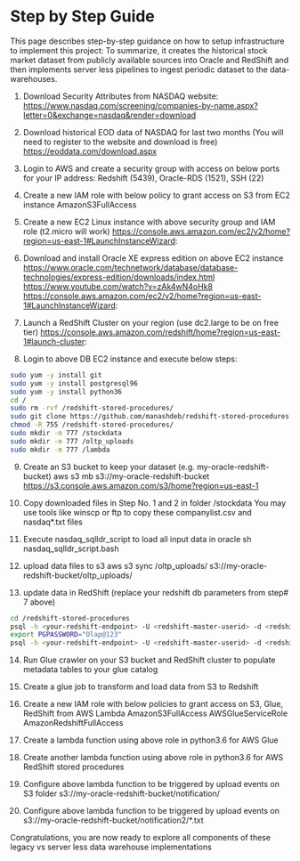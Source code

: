 # Step by Step Guide

This page describes step-by-step guidance on how to setup infrastructure to implement this project:
To summarize, it creates the historical stock market dataset from publicly available sources into Oracle and RedShift and then implements server less pipelines to ingest periodic dataset to the data-warehouses.

1.  Download Security Attributes from NASDAQ website:
https://www.nasdaq.com/screening/companies-by-name.aspx?letter=0&exchange=nasdaq&render=download

2.  Download historical EOD data of NASDAQ for last two months (You will need to register to the website and download is free)
https://eoddata.com/download.aspx

3.  Login to AWS and create a security group with access on below ports for your IP address:
Redshift (5439), Oracle-RDS	(1521), SSH	(22)

4.  Create a new IAM role with below policy to grant access on S3 from EC2 instance
AmazonS3FullAccess

5.  Create a new EC2 Linux instance with above security group and IAM role (t2.micro will work) 
https://console.aws.amazon.com/ec2/v2/home?region=us-east-1#LaunchInstanceWizard:

6.  Download and install Oracle XE express edition on above EC2 instance
https://www.oracle.com/technetwork/database/database-technologies/express-edition/downloads/index.html
https://www.youtube.com/watch?v=zAk4wN4oHk8
https://console.aws.amazon.com/ec2/v2/home?region=us-east-1#LaunchInstanceWizard:

7.  Launch a RedShift Cluster on your region (use dc2.large to be on free tier)
https://console.aws.amazon.com/redshift/home?region=us-east-1#launch-cluster:

8.  Login to above DB EC2 instance and execute below steps:
```bash
sudo yum -y install git
sudo yum -y install postgresql96
sudo yum -y install python36
cd /
sudo rm -rvf /redshift-stored-procedures/
sudo git clone https://github.com/manashdeb/redshift-stored-procedures.git
chmod -R 755 /redshift-stored-procedures/
sudo mkdir -m 777 /stockdata
sudo mkdir -m 777 /oltp_uploads
sudo mkdir -m 777 /lambda
```
9.  Create an S3 bucket to keep your dataset (e.g. my-oracle-redshift-bucket)
aws s3 mb s3://my-oracle-redshift-bucket
https://s3.console.aws.amazon.com/s3/home?region=us-east-1

10. Copy downloaded files in Step No. 1 and 2 in folder /stockdata
You may use tools like winscp or ftp to copy these companylist.csv and nasdaq*.txt files

11. Execute nasdaq_sqlldr_script to load all input data in oracle 
sh nasdaq_sqlldr_script.bash

12. upload data files to s3
aws s3 sync /oltp_uploads/ s3://my-oracle-redshift-bucket/oltp_uploads/

13. update data in RedShift (replace your redshift db parameters from step# 7 above)
```bash
cd /redshift-stored-procedures
psql -h <your-redshift-endpoint> -U <redshift-master-userid> -d <redshift-databasename> -p 5439 -f redshift_admin_setup.sql
export PGPASSWORD="Olap@123"
psql -h <your-redshift-endpoint> -U <redshift-master-userid> -d <redshift-databasename> -p 5439 -f redshift_user_setup.sql -w
```
14. Run Glue crawler on your S3 bucket and RedShift cluster to populate metadata tables to your glue catalog

15. Create a glue job to transform and load data from S3 to Redshift

16.  Create a new IAM role with below policies to grant access on S3, Glue, RedShift from AWS Lambda
AmazonS3FullAccess
AWSGlueServiceRole
AmazonRedshiftFullAccess

17. Create a lambda function using above role in python3.6 for AWS Glue

18. Create another lambda function using above role in python3.6 for AWS RedShift stored procedures

19. Configure above lambda function to be triggered by upload events on S3 folder s3://my-oracle-redshift-bucket/notification/

20. Configure above lambda function to be triggered by upload events on s3://my-oracle-redshift-bucket/notification2/*.txt


Congratulations, you are now ready to explore all components of these legacy vs server less data warehouse implementations

